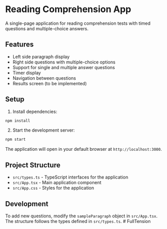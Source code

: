 # Reading Comprehension App

A single-page application for reading comprehension tests with timed questions and multiple-choice answers.

## Features

- Left side paragraph display
- Right side questions with multiple-choice options
- Support for single and multiple answer questions
- Timer display
- Navigation between questions
- Results screen (to be implemented)

## Setup

1. Install dependencies:
```bash
npm install
```

2. Start the development server:
```bash
npm start
```

The application will open in your default browser at `http://localhost:3000`.

## Project Structure

- `src/types.ts` - TypeScript interfaces for the application
- `src/App.tsx` - Main application component
- `src/App.css` - Styles for the application

## Development

To add new questions, modify the `sampleParagraph` object in `src/App.tsx`. The structure follows the types defined in `src/types.ts`. #   F u l l T e n s i o n  
 
